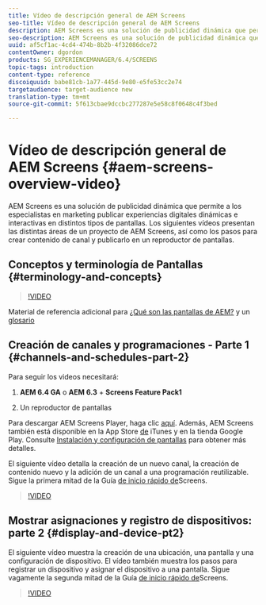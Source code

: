 ```yaml
---
title: Vídeo de descripción general de AEM Screens
seo-title: Vídeo de descripción general de AEM Screens
description: AEM Screens es una solución de publicidad dinámica que permite a los especialistas en marketing publicar experiencias digitales dinámicas e interactivas en distintos tipos de pantallas. Los siguientes vídeos presentan las distintas áreas de un proyecto de AEM Screens, así como los pasos para crear contenido de canal y publicarlo en un reproductor de pantallas.
seo-description: AEM Screens es una solución de publicidad dinámica que permite a los especialistas en marketing publicar experiencias digitales dinámicas e interactivas en distintos tipos de pantallas. Los siguientes vídeos presentan las distintas áreas de un proyecto de AEM Screens, así como los pasos para crear contenido de canal y publicarlo en un reproductor de pantallas.
uuid: af5cf1ac-4cd4-474b-8b2b-4f32086dce72
contentOwner: dgordon
products: SG_EXPERIENCEMANAGER/6.4/SCREENS
topic-tags: introduction
content-type: reference
discoiquuid: babe81cb-1a77-445d-9e80-e5fe53cc2e74
targetaudience: target-audience new
translation-type: tm+mt
source-git-commit: 5f613cbae9dccbc277287e5e58c8f0648c4f3bed

---
```



# Vídeo de descripción general de AEM Screens {#aem-screens-overview-video}

AEM Screens es una solución de publicidad dinámica que permite a los especialistas en marketing publicar experiencias digitales dinámicas e interactivas en distintos tipos de pantallas. Los siguientes vídeos presentan las distintas áreas de un proyecto de AEM Screens, así como los pasos para crear contenido de canal y publicarlo en un reproductor de pantallas.

## Conceptos y terminología de Pantallas {#terminology-and-concepts}

>[!VIDEO](https://video.tv.adobe.com/v/21353?quality=9)

Material de referencia adicional para [¿Qué son las pantallas de AEM?](aem-screens-introduction.md) y un [glosario](aem-screens-introduction.md)

## Creación de canales y programaciones - Parte 1 {#channels-and-schedules-part-2}

Para seguir los videos necesitará:

1. **AEM 6.4 GA** o **AEM 6.3** + **Screens Feature Pack1**

1. Un reproductor de pantallas

Para descargar AEM Screens Player, haga clic [aquí](https://download.macromedia.com/screens/). Además, AEM Screens también está disponible en la App Store [de](https://itunes.apple.com/us/app/aem-screens/id1169641856?mt=8) iTunes y en la tienda [](https://play.google.com/store/apps/details?id=com.adobe.aem.screens.player&hl=en)Google Play. Consulte [Instalación y configuración de pantallas](configuring-screens-introduction.md) para obtener más detalles.

El siguiente vídeo detalla la creación de un nuevo canal, la creación de contenido nuevo y la adición de un canal a una programación reutilizable. Sigue la primera mitad de la Guía [de inicio rápido de](kickstart-for-aem-screens.md)Screens.

>[!VIDEO](https://video.tv.adobe.com/v/21387?quality=9)

## Mostrar asignaciones y registro de dispositivos: parte 2 {#display-and-device-pt2}

El siguiente vídeo muestra la creación de una ubicación, una pantalla y una configuración de dispositivo. El vídeo también muestra los pasos para registrar un dispositivo y asignar el dispositivo a una pantalla. Sigue vagamente la segunda mitad de la Guía [de inicio rápido de](kickstart-for-aem-screens.md)Screens.

>[!VIDEO](https://video.tv.adobe.com/v/21411?quality=9)

